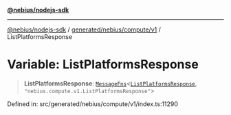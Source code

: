 [**@nebius/nodejs-sdk**](../../../../../README.md)

---

[@nebius/nodejs-sdk](../../../../../README.md) / [generated/nebius/compute/v1](../README.md) / ListPlatformsResponse

# Variable: ListPlatformsResponse

> **ListPlatformsResponse**: [`MessageFns`](../../../../../runtime/protos/core/interfaces/MessageFns.md)\<[`ListPlatformsResponse`](../interfaces/ListPlatformsResponse.md), `"nebius.compute.v1.ListPlatformsResponse"`\>

Defined in: src/generated/nebius/compute/v1/index.ts:11290
